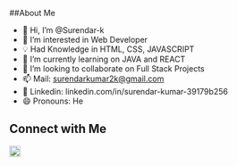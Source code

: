 ##About Me
- 👋 Hi, I’m @Surendar-k
- 👀 I’m interested in Web Developer
- 💡 Had Knowledge in HTML, CSS, JAVASCRIPT
- 🌱 I’m currently learning on JAVA and REACT
- 💞️ I’m looking to collaborate on Full Stack Projects
- 📫 Mail: surendarkumar2k@gmail.com
- 🔗 Linkedin: linkedin.com/in/surendar-kumar-39179b256
- 😄 Pronouns: He

## Connect with Me

<a href="https://www.linkedin.com/in/surendar-kumar-39179b256/">
  <img src="https://cdn-icons-png.flaticon.com/512/174/174857.png" alt="LinkedIn" width="20" height="20"/>
</a>

<!---
Surendar-k/Surendar-k is a ✨ special ✨ repository because its `README.md` (this file) appears on your GitHub profile.
You can click the Preview link to take a look at your changes.
--->
